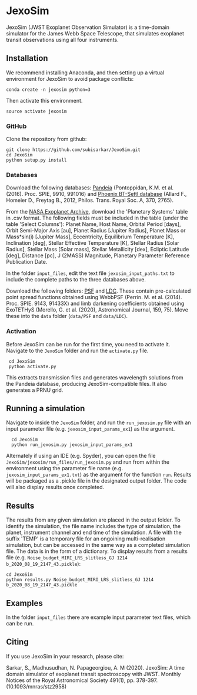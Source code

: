 # JexoSim

JexoSim (JWST Exoplanet Observation Simulator) is a time-domain simulator for the James Webb Space Telescope, that simulates exoplanet transit observations using all four instruments.

Installation
------
We recommend installing Anaconda, and then setting up a virtual environment for JexoSim to avoid package conflicts:

    conda create -n jexosim python=3

Then activate this environment.

    source activate jexosim
  

### GitHub

Clone the repository from github:

    git clone https://github.com/subisarkar/JexoSim.git
    cd JexoSim
    python setup.py install
    
### Databases

Download the following databases:  [Pandeia](https://stsci.app.box.com/v/pandeia-refdata-v1p5p1/) (Pontoppidan, K.M. et al. (2016). Proc. SPIE, 9910, 991016) and [Phoenix BT-Settl database](https://phoenix.ens-lyon.fr/Grids/BT-Settl/CIFIST2011_2015/FITS/BT-Settl_M-0.0a+0.0.tar) (Allard F., Homeier D., Freytag B., 2012, Philos. Trans. Royal Soc. A, 370, 2765).  

From the [NASA Exoplanet Archive](https://exoplanetarchive.ipac.caltech.edu/cgi-bin/TblView/nph-tblView?app=ExoTbls&config=PS&constraint=default_flag=1), download the 'Planetary Systems' table in .csv format. The following fields must be included in the table (under the table 'Select Columns'): Planet Name, Host Name, Orbital Period [days], Orbit Semi-Major Axis [au], Planet Radius [Jupiter Radius], Planet Mass or Mass*sin(i) [Jupiter Mass], Eccentricity, Equilibrium Temperature [K], Inclination [deg], Stellar Effective Temperature [K], Stellar Radius [Solar Radius], Stellar Mass [Solar mass], Stellar Metallicity [dex], Ecliptic Latitude [deg], Distance [pc], J (2MASS) Magnitude, Planetary Parameter Reference Publication Date.

In the folder `input_files`, edit the text file `jexosim_input_paths.txt` to include the complete paths to the three databases above.

Download the following folders: [PSF](https://drive.google.com/file/d/1sh7jHOA9vTQWst9dXo5DeGDXq_ZBK8IU/view?usp=sharing) and [LDC](https://drive.google.com/file/d/1Vg10lp_Pfyrii1fg2B6QhjuyTLlYImq4/view?usp=sharing).  These contain pre-calculated point spread functions obtained using WebbPSF (Perrin. M. et al. (2014). Proc. SPIE. 9143, 91433X) and limb darkening coefficients obtained using ExoTETHyS (Morello, G. et al. (2020), Astronomical Journal, 159, 75).  Move these into the 
`data` folder (`data/PSF` and `data/LDC`).

### Activation
Before JexoSim can be run for the first time, you need to activate it.  Navigate to the `JexoSim` folder and run the `activate.py` file.  

     cd JexoSim
     python activate.py
 
 This extracts transmission files and generates wavelength solutions from the Pandeia database, producing JexoSim-compatible files.  It also generates a PRNU grid.
 

Running a simulation
------
Navigate to inside the `JexoSim` folder, and run the `run_jexosim.py` file with an input parameter file (e.g. `jexosim_input_params_ex1`) as the argument.

      cd JexoSim
      python run_jexosim.py jexosim_input_params_ex1
      
Alternately if using an IDE (e.g. Spyder), you can open the file `JexoSim/jexosim/run_files/run_jexosim.py` and run from within the environment using the parameter file name (e.g. `jexosim_input_params_ex1.txt`) as the argument for the function `run`.
Results will be packaged as a .pickle file in the designated output folder.  The code will also display results once completed.

Results
------
The results from any given simulation are placed in the output folder.  To identify the simulation, the file name includes the type of simulation, the planet, instrument channel and end time of the simulation.  A file with the suffix 'TEMP' is a temporary file for an ongoining multi-realisation simulation, but can be accessed in the same way as a completed simulation file.  The data is in the form of a dictionary.   To display results from a results file (e.g. `Noise_budget_MIRI_LRS_slitless_GJ 1214 b_2020_08_19_2147_43.pickle`):

    cd JexoSim
    python results.py Noise_budget_MIRI_LRS_slitless_GJ 1214 b_2020_08_19_2147_43.pickle


Examples
------
In the folder `input_files` there are example input parameter text files, which can be run.  

Citing
------

If you use JexoSim in your research, please cite:

Sarkar, S., Madhusudhan, N. Papageorgiou, A.  M (2020). JexoSim: A time domain simulator of exoplanet transit spectroscopy with JWST. Monthly Notices of the Royal Astronomical Society 491(1), pp. 378-397. (10.1093/mnras/stz2958)
